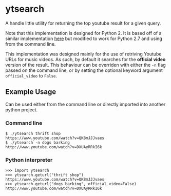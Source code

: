 # ytsearch

A handle little utility for returning the top youtube result for a given query.

Note that this implementation is designed for Python 2. It is based off of a
similar implementation [here](https://www.codeproject.com/Articles/873060/Python-Search-Youtube-for-Video)
but modified to work for Python 2.7 and using from the command line.

This implementation was designed mainly for the use of retriving Youtube URLs
for music videos. As such, by default it searches for the **official video**
version of the result. This behaviour can be overriden with either the `-n`
flag passed on the command line, or by setting the optional keyword argument
`official_video` to `False`.

## Example Usage

Can be used either from the command line or directly imported into another
python project.

### Command line

    $ ./ytsearch thrift shop
    https://www.youtube.com/watch?v=QK8mJJJvaes
    $ ./ytsearch -n dogs barking
    http://www.youtube.com/watch?v=DXUAyRRkI6k

### Python interpreter

    >>> import ytsearch
    >>> ytsearch.geturl("thrift shop")
    https://www.youtube.com/watch?v=QK8mJJJvaes
    >>> ytsearch.geturl("dogs barking", official_video=False)
    http://www.youtube.com/watch?v=DXUAyRRkI6k

